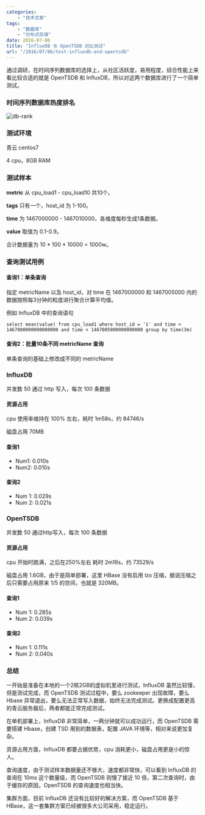 ```yaml
---
categories:
    - "技术文章"
tags:
    - "数据库"
    - "分布式存储"
date: 2016-07-06
title: "InfluxDB 与 OpenTSDB 对比测试"
url: "/2016/07/06/test-influxdb-and-opentsdb"
---
```


通过调研，在时间序列数据库的选择上，从社区活跃度，易用程度，综合性能上来看比较合适的就是 OpenTSDB 和 InfluxDB，所以对这两个数据库进行了一个简单测试。

<!--more-->

### 时间序列数据库热度排名

![db-rank](https://image.fatedier.com/pic/2016/2016-07-06-test-influxdb-and-opentsdb-db-rank.png)

### 测试环境

青云 centos7

4 cpu，8GB RAM

### 测试样本

**metric** 从 cpu_load1 - cpu_load10 共10个。

**tags** 只有一个，host_id 为 1-100。

**time** 为 1467000000 - 1467010000，各维度每秒生成1条数据。

**value** 取值为 0.1-0.9。

合计数据量为 10 * 100 * 10000 = 1000w。

### 查询测试用例

#### 查询1：单条查询

指定 metricName 以及 host_id，对 time 在 1467000000 和 1467005000 内的数据按照每3分钟的粒度进行聚合计算平均值。 

例如 InfluxDB 中的查询语句

`select mean(value) from cpu_load1 where host_id = '1' and time > 1467000000000000000 and time < 1467005000000000000 group by time(3m)`

#### 查询2：批量10条不同 metricName 查询

单条查询的基础上修改成不同的 metricName

### InfluxDB

并发数 50 通过 http 写入，每次 100 条数据

#### 资源占用

cpu 使用率维持在 100% 左右，耗时 1m58s，约 84746/s

磁盘占用 70MB

#### 查询1

* Num1: 0.010s
* Num2: 0.010s

#### 查询2

* Num 1: 0.029s
* Num 2: 0.021s

### OpenTSDB

并发数 50 通过http写入，每次 100 条数据

#### 资源占用

cpu 开始时跑满，之后在250%左右 耗时 2m16s，约 73529/s

磁盘占用 1.6GB，由于是简单部署，这里 HBase 没有启用 lzo 压缩，据说压缩之后只需要占用原来 1/5 的空间，也就是 320MB。

#### 查询1

* Num 1: 0.285s
* Num 2: 0.039s

#### 查询2

* Num 1: 0.111s
* Num 2: 0.040s

### 总结

一开始是准备在本地的一个2核2GB的虚拟机里进行测试，InfluxDB 虽然比较慢，但是测试完成，而 OpenTSDB 测试过程中，要么 zookeeper 出现故障，要么 Hbase 异常退出，要么无法正常写入数据，始终无法完成测试。更换成配置更高的青云服务器后，两者都能正常完成测试。

在单机部署上，InfluxDB 非常简单，一两分钟就可以成功运行，而 OpenTSDB 需要搭建 Hbase，创建 TSD 用到的数据表，配置 JAVA 环境等，相对来说更加复杂。

资源占用方面，InfluxDB 都要占据优势，cpu 消耗更小，磁盘占用更是小的惊人。

查询速度，由于测试样本数据量还不够大，速度都非常快，可以看到 InfluxDB 的查询在 10ms 这个数量级，而 OpenTSDB 则慢了接近 10 倍，第二次查询时，由于缓存的原因，OpenTSDB 的查询速度也相当快。

集群方面，目前 InfluxDB 还没有比较好的解决方案，而 OpenTSDB 基于 HBase，这一套集群方案已经被很多大公司采用，稳定运行。
